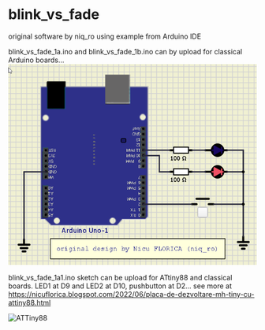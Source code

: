# blink_vs_fade
original software by niq_ro using example from Arduino IDE

blink_vs_fade_1a.ino and blink_vs_fade_1b.ino can by upload for classical Arduino boards...
![schematic](https://github.com/tehniq3/blink_vs_fade/blob/main/schematic_2leds_1button.png)

blink_vs_fade_1a1.ino sketch can be upload for ATtiny88 and classical boards.
LED1 at D9 and LED2 at D10, pushbutton at D2... see more at https://nicuflorica.blogspot.com/2022/06/placa-de-dezvoltare-mh-tiny-cu-attiny88.html

![ATTiny88](https://blogger.googleusercontent.com/img/b/R29vZ2xl/AVvXsEj4uCxS3FNxUiAY1Xq01V2RtPMPHu0p_eUfusvU7-CZfISQUG2kyTKh6UgTSijIGeO5FP0gK5hTVeoaT6kZqNF7CInucTFpYzcFxsYKsrv5gKcsCo81jDbMdYAZ86coXEoarYDHZ-RNI0K039M4O-LwiFUfR4kbQwKkmeqUrgE7_8xYnTI2QCUPn3cLGw/s2025/89062312-803fa100-d366-11ea-9142-69c36b0ca764.png)
